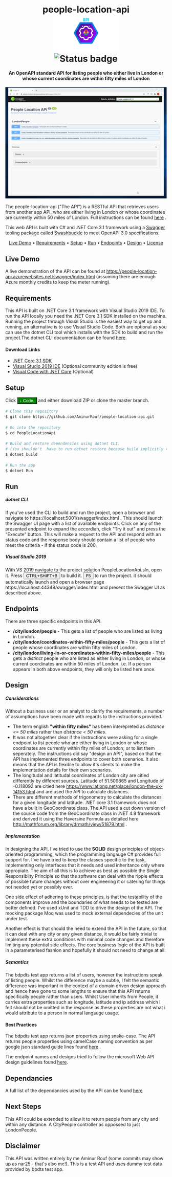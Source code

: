 <h1 align="center">
  <br>
  people-location-api <br>
    <a href="https://github.com/AminurRouf/people-location-api"><img src="https://raw.githubusercontent.com/AminurRouf/assets/master/images/api.png" alt="Markdownify" width="200"></a>
    <br>
    <img src="https://github.com/AminurRouf/people-location-api/workflows/Build%20and%20deploy%20ASP.Net%20Core%20app%20to%20Azure%20Web%20App%20-%20people-location-api/badge.svg" alt="Status badge"/>

</h1>

<h4 align="center">An OpenAPI standard API for listing people who either live in London or whose current coordinates are within fifty miles of London </h4>

<p><img src="https://raw.githubusercontent.com/AminurRouf/assets/master/images/api.gif" alt="screenshot" /></p>


The people-location-api ("The API") is a RESTful API that retrieves users from another app API, who are either living in London or  whose coordinates are currently within 50 miles of London. Full instructions can be found  [here](http://bpdts-test-app.herokuapp.com/instructions) .

This web API is built with C# and .NET Core 3.1 framework using a  [Swagger](https://swagger.io/) tooling package called [Swashbuckle](https://github.com/domaindrivendev/Swashbuckle.AspNetCore) to meet OpenAPI 3.0 specifications.

<p align="center">
  <a href="#live-demo">Live Demo</a> •
  <a href="#requirements">Requirements</a> •
  <a href="#setup">Setup</a> •
  <a href="#sun">Run</a> •
  <a href="#endpoints">Endpoints</a> •
  <a href="#design">Design</a>  •
  <a href="#license">License</a>
</p>

## Live Demo

A live demonstration of the API can be found at https://people-location-api.azurewebsites.net/swagger/index.html (assuming there are enough Azure monthly credits to keep the meter running). 

## Requirements

This API is built on .NET Core 3.1 framework with Visual Studio 2019 IDE. To run the API locally you need the .NET Core 3.1 SDK installed on the machine. Running the project through Visual Studio is the easiest way to get up and running, an alternative is to use Visual Studio Code. Both are optional as you can use the dotnet CLI tool which installs with the SDK to build and run the project.The dotnet CLI documentation can be found [here](https://docs.microsoft.com/en-us/dotnet/core/tools/).

#### Download Links
- [.NET Core 3.1 SDK](https://dotnet.microsoft.com/download/dotnet-core/3.1)
- [Visual Studio 2019 IDE](https://visualstudio.microsoft.com/vs/) (Optional community edition is free)
- [Visual Code with .NET Core](https://code.visualstudio.com/docs/languages/dotnet) (Optional)


## Setup

Click  <button style='background-color:green; color:white'>&darr; Code.</button> and either download ZIP or clone the master branch.
```bash
# Clone this repository
$ git clone https://github.com/AminurRouf/people-location-api.git

# Go into the repository
$ cd PeopleLocationApi

# Build and restore dependencies using dotnet CLI.
# (You shouldn't  have to run dotnet restore because build implicitly restores all)
$ dotnet build 

# Run the app
$ dotnet Run
```

## Run
##### dotnet CLI
If you've used the CLI to build and run the project, open a browser and navigate to https://localhost:5001/swagger/index.html . This should launch the Swagger UI page with a list of available endpoints. Click on any of the presented endpoint to expand the accordian, click "Try it out" and press the "Execute" button. This will make a request to the API and respond with an status code and the response body should contain a list of people who meet the criteria - if the status code is 200.

##### Visual Studio 2019
With VS 2019 navigate to the project solution PeopleLocationApi.sln, open it. Press <button type="button"> CTRL+SHIFT+B</button> to build it. <button type="button">F5</button> to run the project. it should automatically launch and open a browser page https://localhost:44349/swagger/index.html and present the Swagger UI as described above.


## Endpoints

There are three specific endpoints in this API.
 - <strong>/city/london/people</strong> - This gets a list of people who are listed as living in London.
 - <strong>/city/london/coordinates-within-fifty-miles/people</strong> - This gets a list of people whose coordinates are within fifty miles of London.
 - <strong>/city/london/living-in-or-coordinates-within-fifty-miles/people</strong> - This gets a <em>distinct</em> people who are listed as either living in London, or whose current coordinates are within 50 miles of London. i.e. If a person appears in both above endpoints, they will only be listed here once.

## Design

##### Considerations

Without a business user or an analyst to clarify the requirements, a number of assumptions have been made with regards to the instructions provided.
- The term  english <strong>"within fifty miles"</strong> has been interepreted as <em>distance <= 50 miles</em> rather than <em>distance < 50 miles</em>.
- It was not altogether clear if the instructions were asking for a single endpoint to list people who are either living in London or whose coordinates are currently within fity miles of London; or to list them seperately. The instructions did say "design an API",  based on that the API has implemented three endpoints to cover both scenarios. It also means that  the API is flexible to allow it's clients to make the implementation details for their own scenarios.    
- The longitudal and latitudal coordinates of London city are citied differently by different sources. Latitude of 51.509865 and Longitude of -0.118092 are citied here https://www.latlong.net/place/london-the-uk-14153.html and are used the API to calculate distances.
- There are different methods of trigonometry to calculate the distances for a given longitude and latitude. .NET core 3.1 framework does not have a built in GeoCoordinate class. The API used a cut down version of the source code from the  GeoCoordinate class in .NET 4.8 framework and derived it using the Haversine Formula as detailed here http://mathforum.org/library/drmath/view/51879.html .

##### Implementation

In designing the API, I've tried to use the <strong>SOLID</strong> design principles of object-oriented programming, which the programming langauge C# provides full support for. I've have tried to keep the classes specific to the task, implementing only interfaces that it needs and used inheritance only where appropiate. The aim of all this is to achieve as best as possible the Single Responsiblity Principle so that the software can deal with the ripple effects of possible future changes without over engineering it or catering for things not needed yet or possibly ever.

One side effect of adhering to these principles, is that the testability of the components improve and the boundaries of what needs to be tested are better defined. I've used xUnit and TDD to drive the design of the API. The mocking package Moq was used to mock external dependecies of the unit under test.

Another effect is that should the need to extend the API in the future, so that it can deal with any city or any given distance, it would be fairly trivial to implement these extra conditions with minimal code changes and therefore limiting any potential side effects. The core business logic of the API is built in a parameterised fashion and hopefully it should not need to change at all.

##### Semantics

The bdpdts test app returns a list of users, however the instructions speak of listing people. Whilst the difference maybe a subtle, I felt the semantic difference was important in the context of a domain driven design approach and hence have gone to some lengths to ensure that this API returns specifically people rather than users. Whilst User inherits from People, it carries extra properties such as longitude, latitude and ip address which I felt should not be omitted in the response as these properties are not what i would attribute to a person in normal langauge usage.

#### Best Practices
The  bdpdts test app returns json properties using snake-case. The API returns people properties using camelCase naming convention as per google json standard guide lines found [here](https://google.github.io/styleguide/jsoncstyleguide.xml) .

The endpoint names and designs tried to follow the microsoft Web API design guidelines found [here](https://docs.microsoft.com/en-us/azure/architecture/best-practices/api-design).

## Dependancies

A full list of the dependancies used by the API can be found [here](https://github.com/AminurRouf/people-location-api/network/dependencies
)
## Next Steps
This API could be extended to allow it to return people from any city and within any distance. A CityPeople controller as oppossed to just LondonPeople.

## Disclaimer
This API was written entirely by me Aminur Rouf (some commits may show up as nar25 - that's also me!). This is a test API and  uses dummy test data provided by bpdts test app. 



